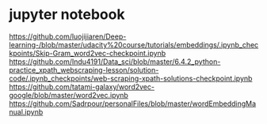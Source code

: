 # jupyter notebook
https://github.com/luojijiaren/Deep-learning-/blob/master/udacity%20course/tutorials/embeddings/.ipynb_checkpoints/Skip-Gram_word2vec-checkpoint.ipynb
https://github.com/Indu4191/Data_sci/blob/master/6.4.2_python-practice_xpath_webscraping-lesson/solution-code/.ipynb_checkpoints/web-scraping-xpath-solutions-checkpoint.ipynb
https://github.com/tatami-galaxy/word2vec-google/blob/master/word2vec.ipynb
https://github.com/Sadrpour/personalFiles/blob/master/wordEmbeddingManual.ipynb
